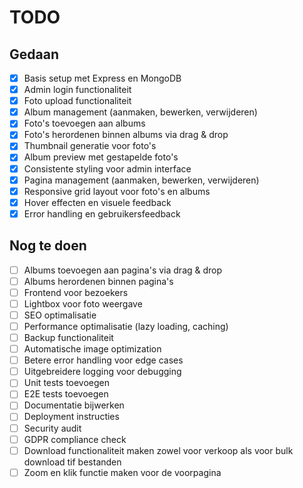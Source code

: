 # TODO

## Gedaan
- [x] Basis setup met Express en MongoDB
- [x] Admin login functionaliteit
- [x] Foto upload functionaliteit
- [x] Album management (aanmaken, bewerken, verwijderen)
- [x] Foto's toevoegen aan albums
- [x] Foto's herordenen binnen albums via drag & drop
- [x] Thumbnail generatie voor foto's
- [x] Album preview met gestapelde foto's
- [x] Consistente styling voor admin interface
- [x] Pagina management (aanmaken, bewerken, verwijderen)
- [x] Responsive grid layout voor foto's en albums
- [x] Hover effecten en visuele feedback
- [x] Error handling en gebruikersfeedback

## Nog te doen
- [ ] Albums toevoegen aan pagina's via drag & drop
- [ ] Albums herordenen binnen pagina's
- [ ] Frontend voor bezoekers
- [ ] Lightbox voor foto weergave
- [ ] SEO optimalisatie
- [ ] Performance optimalisatie (lazy loading, caching)
- [ ] Backup functionaliteit
- [ ] Automatische image optimization
- [ ] Betere error handling voor edge cases
- [ ] Uitgebreidere logging voor debugging
- [ ] Unit tests toevoegen
- [ ] E2E tests toevoegen
- [ ] Documentatie bijwerken
- [ ] Deployment instructies
- [ ] Security audit
- [ ] GDPR compliance check 
- [ ] Download functionaliteit maken zowel voor verkoop als voor bulk download tif bestanden
- [ ] Zoom en klik functie maken voor de voorpagina